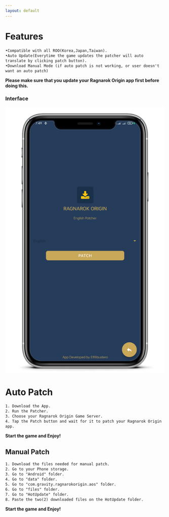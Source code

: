 ```yaml
---
layout: default
---
```


# Features

```
•Compatible with all ROO(Korea,Japan,Taiwan).
•Auto Update(Everytime the game updates the patcher will auto translate by clicking patch button).
•Download Manual Mode (if auto patch is not working, or user doesn't want an auto patch)
```

**Please make sure that you update your Ragnarok Origin app first before doing this.**


### Interface

![Phone](https://github.com/RO-ENPatcher/RO-ENPatcher.github.io/raw/main/assets/images/phone.png)

# Auto Patch

```
1. Download the App.
2. Run the Patcher.
3. Choose your Ragnarok Origin Game Server.
4. Tap the Patch button and wait for it to patch your Ragnarok Origin app.
```

**Start the game and Enjoy!**

## Manual Patch

```
1. Download the files needed for manual patch.
2. Go to your Phone storage.
3. Go to "Android" folder.
4. Go to "data" folder.
5. Go to "com.gravity.ragnarokorigin.aos" folder.
6. Go to "files" folder.
7. Go to "HotUpdate" folder.
8. Paste the two(2) downloaded files on the HotUpdate folder.
```

**Start the game and Enjoy!**

